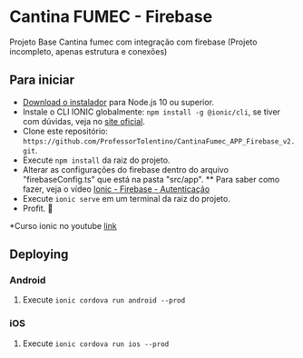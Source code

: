 # Cantina FUMEC - Firebase
Projeto Base Cantina fumec com integração com firebase (Projeto incompleto, apenas estrutura e conexões)

## Para iniciar

* [Download o instalador](https://nodejs.org/) para Node.js 10 ou superior.
* Instale o CLI IONIC globalmente: `npm install -g @ionic/cli`, se tiver com dúvidas, veja no [site oficial](https://ionicframework.com/docs/intro/cli).
* Clone este repositório: `https://github.com/ProfessorTolentino/CantinaFumec_APP_Firebase_v2.git`.
* Execute `npm install` da raiz do projeto.
* Alterar as configurações do firebase dentro do arquivo "firebaseConfig.ts" que está na pasta "src/app".
** Para saber como fazer, veja o vídeo [Ionic - Firebase - Autenticação](https://www.youtube.com/watch?v=sW2OWySfiI4)
* Execute `ionic serve` em um terminal da raiz do projeto.
* Profit. :tada:

*Curso ionic no youtube [link](https://www.youtube.com/playlist?list=PLxIgFKtP_VygRWU3XQ-njfAhxDNcweo-i)

## Deploying

### Android

1. Execute `ionic cordova run android --prod`

### iOS

1. Execute `ionic cordova run ios --prod`
